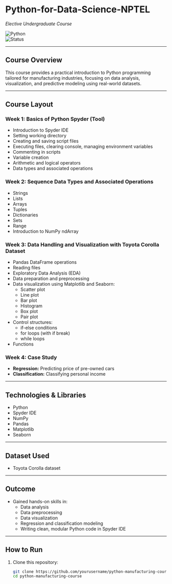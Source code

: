 # Python-for-Data-Science-NPTEL

*Elective Undergraduate Course*

![Python](https://img.shields.io/badge/Python-3.10-blue.svg)  
![Status](https://img.shields.io/badge/Status-Completed-brightgreen)

---

## Course Overview

This course provides a practical introduction to Python programming tailored for manufacturing industries, focusing on data analysis, visualization, and predictive modeling using real-world datasets.

---

## Course Layout

### Week 1: Basics of Python Spyder (Tool)
- Introduction to Spyder IDE  
- Setting working directory  
- Creating and saving script files  
- Executing files, clearing console, managing environment variables  
- Commenting in scripts  
- Variable creation  
- Arithmetic and logical operators  
- Data types and associated operations  

### Week 2: Sequence Data Types and Associated Operations
- Strings  
- Lists  
- Arrays  
- Tuples  
- Dictionaries  
- Sets  
- Range  
- Introduction to NumPy ndArray  

### Week 3: Data Handling and Visualization with Toyota Corolla Dataset
- Pandas DataFrame operations  
- Reading files  
- Exploratory Data Analysis (EDA)  
- Data preparation and preprocessing  
- Data visualization using Matplotlib and Seaborn:  
  - Scatter plot  
  - Line plot  
  - Bar plot  
  - Histogram  
  - Box plot  
  - Pair plot  
- Control structures:  
  - if-else conditions  
  - for loops (with if break)  
  - while loops  
- Functions  

### Week 4: Case Study
- **Regression:** Predicting price of pre-owned cars  
- **Classification:** Classifying personal income  

---

## Technologies & Libraries
- Python  
- Spyder IDE  
- NumPy  
- Pandas  
- Matplotlib  
- Seaborn  

---

## Dataset Used
- Toyota Corolla dataset  

---

## Outcome
- Gained hands-on skills in:
  - Data analysis
  - Data preprocessing
  - Data visualization
  - Regression and classification modeling  
  - Writing clean, modular Python code in Spyder IDE

---

## How to Run

1. Clone this repository:
   ```bash
   git clone https://github.com/yourusername/python-manufacturing-course.git
   cd python-manufacturing-course
